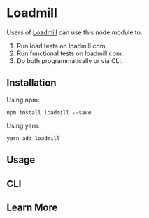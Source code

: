 # Loadmill
Users of [Loadmill](https://www.loadmill.com) can use this node module to: 
1. Run load tests on loadmill.com.
2. Run functional tests on loadmill.com.
3. Do both programmatically or via CLI.

## Installation
Using npm:

`npm install loadmill --save`

Using yarn:

`yarn add loadmill`

## Usage

## CLI

## Learn More
